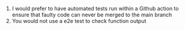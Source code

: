 1. I would prefer to have automated tests run within a Github action to ensure that faulty code can never be merged to the main branch
2. You would not use a e2e test to check function output



